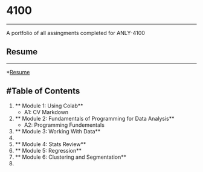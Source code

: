 # 4100
---
A portfolio of all assingments completed for ANLY-4100
## Resume
---
*[Resume](https://colab.research.google.com/drive/1JiXbqsxj8c52Xi5eiqnr7DLGXh3bnJCT?usp=share_link)

#Table of Contents
---
1. ** Module 1: Using Colab**
    * A1: CV Markdown
3. ** Module 2: Fundamentals of Programming for Data Analysis**
    * A2: Programming Fundementals
5. ** Module 3: Working With Data**
6. 
7. ** Module 4: Stats Review**
8. ** Module 5: Regression**
9. ** Module 6: Clustering and Segmentation**
10. 
